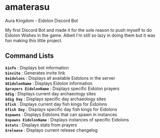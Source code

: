 # amaterasu
Aura Kingdom - Eidolon Discord Bot

My first Discord Bot and made it for the sole reason to push myself to do Eidolon Wishes in the game. Albeit I'm still so lazy in doing them but it was fun making this little project.

## Command Lists
**`$info`** : Displays bot information <br />
**`$invite`** : Generates invite link <br />
**`$eidolons`** : Displays all available Eidolons in the server<br />
**`$EidolonName`** : Displays Eidolon information<br />
**`$prayers EidolonName`** : Displays specific Eidolon prayers<br />
**`$dig`** : Displays current day archaeology sites<br />
**`$dig Day`** : Displays specific day archaeology sites<br />
**`$fish`** : Displays current day fish kings for Eidolons<br />
**`$fish Day`** : Displays specific day fish kings for Eidolons<br />
**`$spawns`** : Displays Eidolons that can spawn in instances<br />
**`$spawns EidolonName`** : Displays instances of specific Eidolons<br />
**`$stats`** : Displays stats from prayers<br />
**`$release`** : Displays current release changelog<br />
